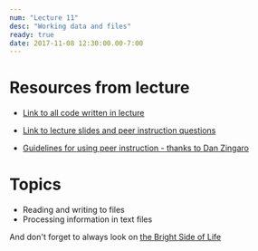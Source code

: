 ```yaml
---
num: "Lecture 11"
desc: "Working data and files"
ready: true
date: 2017-11-08 12:30:00.00-7:00
---
```


# Resources from lecture

* [Link to all code written in lecture](https://github.com/ucsb-cs8-f17/cs8-f17-lecture-code)

* [Link to lecture slides and peer instruction questions](https://drive.google.com/drive/folders/0BxIvQwpl4ocoRy1Pa041SThLUFU?usp=sharing)

* [Guidelines for using peer instruction - thanks to Dan Zingaro](https://drive.google.com/file/d/0BxIvQwpl4ocoX2ZpUjJDZW52Wlk/view?usp=sharing)



# Topics
* Reading and writing to files
* Processing information in text files

And don't forget to always look on [the Bright Side of Life](https://www.youtube.com/watch?v=X_-q9xeOgG4)
